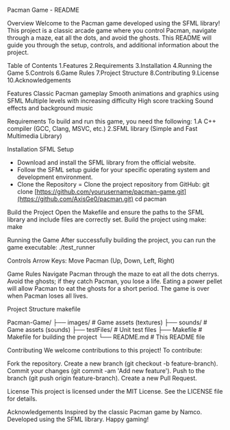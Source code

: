 Pacman Game - README

Overview
Welcome to the Pacman game developed using the SFML library! This project is a classic arcade game where you control Pacman, navigate through a maze, eat all the dots, and avoid the ghosts. This README will guide you through the setup, controls, and additional information about the project.

Table of Contents
1.Features
2.Requirements
3.Installation
4.Running the Game
5.Controls
6.Game Rules
7.Project Structure
8.Contributing
9.License
10.Acknowledgements


Features
Classic Pacman gameplay
Smooth animations and graphics using SFML
Multiple levels with increasing difficulty
High score tracking
Sound effects and background music



Requirements
To build and run this game, you need the following:
1.A C++ compiler (GCC, Clang, MSVC, etc.)
2.SFML library (Simple and Fast Multimedia Library)



Installation
SFML Setup
- Download and install the SFML library from the official website.
- Follow the SFML setup guide for your specific operating system and development environment.
- Clone the Repository
= Clone the project repository from GitHub:
git clone [https://github.com/yourusername/pacman-game.git](https://github.com/AxisGe0/pacman.git)
cd pacman

Build the Project
Open the Makefile and ensure the paths to the SFML library and include files are correctly set.
Build the project using make:
make


Running the Game
After successfully building the project, you can run the game executable:
./test_runner


Controls
Arrow Keys: Move Pacman (Up, Down, Left, Right)


Game Rules
Navigate Pacman through the maze to eat all the dots cherrys.
Avoid the ghosts; if they catch Pacman, you lose a life.
Eating a power pellet will allow Pacman to eat the ghosts for a short period.
The game is over when Pacman loses all lives.


Project Structure
makefile

Pacman-Game/
├── images/             # Game assets (textures)
├── sounds/             # Game assets (sounds)
├── testFiles/          # Unit test  files
├── Makefile            # Makefile for building the project
└── README.md           # This README file


Contributing
We welcome contributions to this project! To contribute:

Fork the repository.
Create a new branch (git checkout -b feature-branch).
Commit your changes (git commit -am 'Add new feature').
Push to the branch (git push origin feature-branch).
Create a new Pull Request.


License
This project is licensed under the MIT License. See the LICENSE file for details.

Acknowledgements
Inspired by the classic Pacman game by Namco.
Developed using the SFML library.
Happy gaming!

